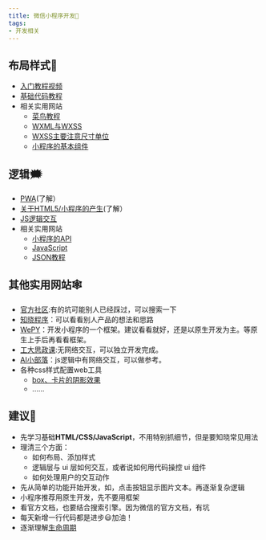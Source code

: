 ```yaml
---
title: 微信小程序开发🚀
tags:
- 开发相关
---
```



## 布局样式📱
*	[入门教程视频](https://www.imooc.com/learn/974)
*  [基础代码教程](http://www.imooc.com/code/49)
*  相关实用网站
	*  [菜鸟教程](http://www.runoob.com/css/css-tutorial.html)
	*  [WXML与WXSS](https://developers.weixin.qq.com/miniprogram/dev/quickstart/basic/file.html#wxml-%E6%A8%A1%E6%9D%BF)
	*  [WXSS主要注意尺寸单位](https://developers.weixin.qq.com/miniprogram/dev/framework/view/wxss.html)
	*  [小程序的基本组件](https://developers.weixin.qq.com/miniprogram/dev/component/)

## 逻辑🗯
* [PWA](https://developers.weixin.qq.com/community/develop/article/doc/000aa057ca0a88dcd938b4d6656813)(了解）
* [关于HTML5/小程序的产生](https://www.v2ex.com/t/427255)(了解）
* [JS逻辑交互](https://developers.weixin.qq.com/miniprogram/dev/quickstart/basic/file.html#js-%E4%BA%A4%E4%BA%92%E9%80%BB%E8%BE%91)
* 相关实用网站
	* [小程序的API](https://developers.weixin.qq.com/miniprogram/dev/quickstart/basic/framework.html#api)
	* [JavaScript](http://www.runoob.com/js/js-tutorial.html)
	* [JSON教程](http://www.runoob.com/json/json-tutorial.html)

## 其他实用网站🕸
*	[官方社区](https://developers.weixin.qq.com/):有的坑可能别人已经踩过，可以搜索一下
* [知晓程序](https://minapp.com/miniapp/)：可以看看别人产品的想法和思路
* [WePY](https://tencent.github.io/wepy/)：开发小程序的一个框架。建议看看就好，还是以原生开发为主。等原生上手后再看看框架。
* [工大思政课](https://github.com/Shincey/HFUTSZK):无网络交互，可以独立开发完成。
* [AI小部落](https://github.com/fangmiao97/AISmallTribe-weixinMiniProgram)：js逻辑中有网络交互，可以做参考。
* 各种css样式配置web工具
	* [box、卡片的阴影效果](https://www.html.cn/tool/css3Preview/Box-Shadow.html)
	* ......

## 建议🍻
* 先学习基础**HTML/CSS/JavaScript**，不用特别抓细节，但是要知晓常见用法
* 理清三个方面：
	* 如何布局、添加样式
	* 逻辑层与 ui 层如何交互，或者说如何用代码操控 ui 组件
	* 如何处理用户的交互动作
* 先从简单的功能开始开发，如，点击按钮显示图片文本。再逐渐复杂逻辑
* 小程序推荐用原生开发，先不要用框架
* 看官方文档，也要结合搜索引擎。因为微信的官方文档，有坑
* 每天新增一行代码都是进步😃加油！
* 逐渐理解[生命周期](https://developers.weixin.qq.com/miniprogram/dev/framework/app-service/page.html#%E7%94%9F%E5%91%BD%E5%91%A8%E6%9C%9F)
